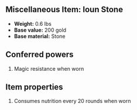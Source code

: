 ## Miscellaneous Item: Ioun Stone
- **Weight:** 0.6 lbs
- **Base value:** 200 gold
- **Base material:** Stone
## Conferred powers
1. Magic resistance when worn
## Item properties
1. Consumes nutrition every 20 rounds when worn

